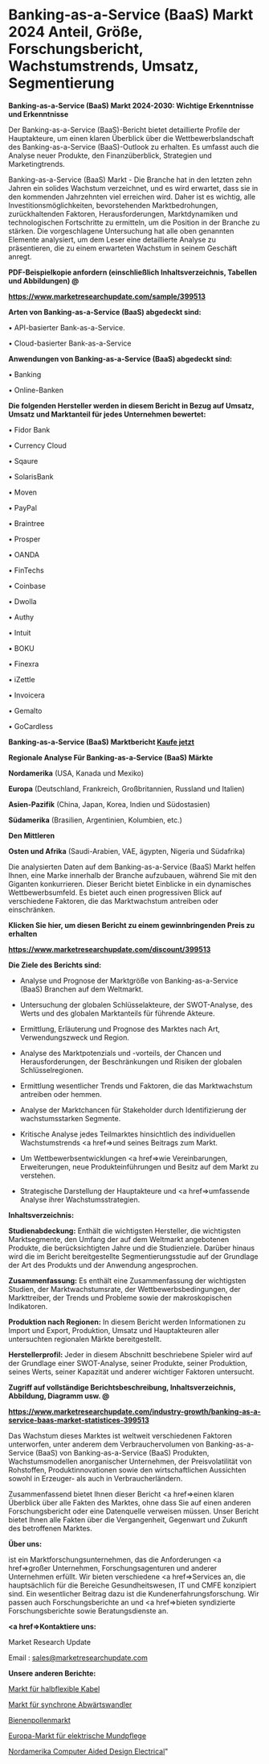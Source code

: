 # Banking-as-a-Service (BaaS) Markt 2024 Anteil, Größe, Forschungsbericht, Wachstumstrends, Umsatz, Segmentierung

<strong>Banking-as-a-Service (BaaS) Markt 2024-2030: Wichtige Erkenntnisse und Erkenntnisse</strong>

Der Banking-as-a-Service (BaaS)-Bericht bietet detaillierte Profile der Hauptakteure, um einen klaren Überblick über die Wettbewerbslandschaft des Banking-as-a-Service (BaaS)-Outlook zu erhalten. Es umfasst auch die Analyse neuer Produkte, den Finanzüberblick, Strategien und Marketingtrends.

Banking-as-a-Service (BaaS) Markt - Die Branche hat in den letzten zehn Jahren ein solides Wachstum verzeichnet, und es wird erwartet, dass sie in den kommenden Jahrzehnten viel erreichen wird. Daher ist es wichtig, alle Investitionsmöglichkeiten, bevorstehenden Marktbedrohungen, zurückhaltenden Faktoren, Herausforderungen, Marktdynamiken und technologischen Fortschritte zu ermitteln, um die Position in der Branche zu stärken. Die vorgeschlagene Untersuchung hat alle oben genannten Elemente analysiert, um dem Leser eine detaillierte Analyse zu präsentieren, die zu einem erwarteten Wachstum in seinem Geschäft anregt.



<strong><b>PDF-Beispielkopie anfordern (einschließlich Inhaltsverzeichnis, Tabellen und Abbildungen) @ </b></strong>

<strong><a href=https://www.marketresearchupdate.com/sample/399513>

<strong>https://www.marketresearchupdate.com/sample/399513</u></a></strong></strong>



<strong>Arten von Banking-as-a-Service (BaaS) abgedeckt sind:</strong>

• API-basierter Bank-as-a-Service.

• Cloud-basierter Bank-as-a-Service



<strong>Anwendungen von Banking-as-a-Service (BaaS) abgedeckt sind:</strong>

• Banking

• Online-Banken



<strong>Die folgenden Hersteller werden in diesem Bericht in Bezug auf Umsatz, Umsatz und Marktanteil für jedes Unternehmen bewertet:</strong>

• Fidor Bank

• Currency Cloud

• Sqaure

• SolarisBank

• Moven

• PayPal

• Braintree

• Prosper

• OANDA

• FinTechs

• Coinbase

• Dwolla

• Authy

• Intuit

• BOKU

• Finexra

• iZettle

• Invoicera

• Gemalto

• GoCardless



<strong>Banking-as-a-Service (BaaS) Marktbericht <a href=https://www.marketresearchupdate.com/buynow/399513>Kaufe jetzt</a></strong>



<strong>Regionale Analyse Für Banking-as-a-Service (BaaS) Märkte</strong>



<strong>Nordamerika</strong> (USA, Kanada und Mexiko)



<strong>Europa</strong> (Deutschland, Frankreich, Großbritannien, Russland und Italien)



<strong>Asien-Pazifik</strong> (China, Japan, Korea, Indien und Südostasien)



<strong>Südamerika</strong> (Brasilien, Argentinien, Kolumbien, etc.)



<strong>Den Mittleren</strong> 

<strong>Osten und Afrika</strong> (Saudi-Arabien, VAE, ägypten, Nigeria und Südafrika)

Die analysierten Daten auf dem Banking-as-a-Service (BaaS) Markt helfen Ihnen, eine Marke innerhalb der Branche aufzubauen, während Sie mit den Giganten konkurrieren. Dieser Bericht bietet Einblicke in ein dynamisches Wettbewerbsumfeld. Es bietet auch einen progressiven Blick auf verschiedene Faktoren, die das Marktwachstum antreiben oder einschränken.



<strong>Klicken Sie hier, um diesen Bericht zu einem gewinnbringenden Preis zu erhalten
</strong>

<strong><a href=https://www.marketresearchupdate.com/discount/399513>https://www.marketresearchupdate.com/discount/399513</b></u></strong></a>



<strong>Die Ziele des Berichts sind:</strong>

- Analyse und Prognose der Marktgröße von Banking-as-a-Service (BaaS) Branchen auf dem Weltmarkt.

- Untersuchung der globalen Schlüsselakteure, der SWOT-Analyse, des Werts und des globalen Marktanteils für führende Akteure.

- Ermittlung, Erläuterung und Prognose des Marktes nach Art, Verwendungszweck und Region.

- Analyse des Marktpotenzials und -vorteils, der Chancen und Herausforderungen, der Beschränkungen und Risiken der globalen Schlüsselregionen.

- Ermittlung wesentlicher Trends und Faktoren, die das Marktwachstum antreiben oder hemmen.

- Analyse der Marktchancen für Stakeholder durch Identifizierung der wachstumsstarken Segmente.

- Kritische Analyse jedes Teilmarktes hinsichtlich des individuellen Wachstumstrends <a href=>und</a> seines Beitrags zum Markt.

- Um Wettbewerbsentwicklungen <a href=>wie</a> Vereinbarungen, Erweiterungen, neue Produkteinführungen und Besitz auf dem Markt zu verstehen.

- Strategische Darstellung der Hauptakteure und <a href=>umfas</a>sende Analyse ihrer Wachstumsstrategien.



<strong>Inhaltsverzeichnis:</strong>



<strong>Studienabdeckung:</strong> Enthält die wichtigsten Hersteller, die wichtigsten Marktsegmente, den Umfang der auf dem Weltmarkt angebotenen Produkte, die berücksichtigten Jahre und die Studienziele. Darüber hinaus wird die im Bericht bereitgestellte Segmentierungsstudie auf der Grundlage der Art des Produkts und der Anwendung angesprochen.



<strong>Zusammenfassung:</strong> Es enthält eine Zusammenfassung der wichtigsten Studien, der Marktwachstumsrate, der Wettbewerbsbedingungen, der Markttreiber, der Trends und Probleme sowie der makroskopischen Indikatoren.



<strong>Produktion nach Regionen:</strong> In diesem Bericht werden Informationen zu Import und Export, Produktion, Umsatz und Hauptakteuren aller untersuchten regionalen Märkte bereitgestellt.



<strong>Herstellerprofil:</strong> Jeder in diesem Abschnitt beschriebene Spieler wird auf der Grundlage einer SWOT-Analyse, seiner Produkte, seiner Produktion, seines Werts, seiner Kapazität und anderer wichtiger Faktoren untersucht.



<strong><b>Zugriff auf vollständige Berichtsbeschreibung, Inhaltsverzeichnis, Abbildung, Diagramm usw. @ </b></strong>

<strong><a href=https://www.marketresearchupdate.com/industry-growth/banking-as-a-service-baas-market-statistices-399513>https://www.marketresearchupdate.com/industry-growth/banking-as-a-service-baas-market-statistices-399513</a></strong>

Das Wachstum dieses Marktes ist weltweit verschiedenen Faktoren unterworfen, unter anderem dem Verbrauchervolumen von Banking-as-a-Service (BaaS) von Banking-as-a-Service (BaaS) Produkten, Wachstumsmodellen anorganischer Unternehmen, der Preisvolatilität von Rohstoffen, Produktinnovationen sowie den wirtschaftlichen Aussichten sowohl in Erzeuger- als auch in Verbraucherländern.

Zusammenfassend bietet Ihnen dieser Bericht <a href=>einen</a> klaren Überblick über alle Fakten des Marktes, ohne dass Sie auf einen anderen Forschungsbericht oder eine Datenquelle verweisen müssen. Unser Bericht bietet Ihnen alle Fakten über die Vergangenheit, Gegenwart und Zukunft des betroffenen Marktes.



<strong>Über uns:</strong>

 ist ein Marktforschungsunternehmen, das die Anforderungen <a href=>großer</a> Unternehmen, Forschungsagenturen und anderer Unternehmen erfüllt. Wir bieten verschiedene <a href=>Services</a> an, die hauptsächlich für die Bereiche Gesundheitswesen, IT und CMFE konzipiert sind. Ein wesentlicher Beitrag dazu ist die Kundenerfahrungsforschung. Wir passen auch Forschungsberichte an und <a href=>bieten</a> syndizierte Forschungsberichte sowie Beratungsdienste an.



<strong><a href=>Kontaktiere uns:</a></strong>

Market Research Update

Email : sales@marketresearchupdate.com



<strong>Unsere anderen Berichte:</strong>

<a href=https://www.linkedin.com/pulse/semi-flexible-cable-market-2023-future-scope>Markt für halbflexible Kabel</a>

<a href=https://www.linkedin.com/pulse/synchronous-buck-converter-market-top>Markt für synchrone Abwärtswandler</a>

<a href=https://www.linkedin.com/pulse/bee-pollen-market-size-industry-growth-factors>Bienenpollenmarkt</a>

<a href=https://www.linkedin.com/pulse/europe-electric-oral-care-market-growth-possibilities>Europa-Markt für elektrische Mundpflege</a>

<a href=https://www.linkedin.com/pulse/north-america-computer-aided-design-electrical>Nordamerika Computer Aided Design Electrical</a>"
